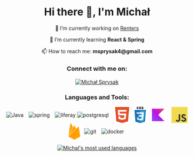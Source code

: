 <h1 align="center"> Hi there 👋, I'm Michał </h1>

<p align="center">
🔭 I’m currently working on <a href="">Renters</a>
</p>

<p align="center">
🌱 I’m currently learning <b>React & Spring</b>
</p>

<p align="center">
 📫 How to reach me: <b>msprysak4@gmail.com</b>
</p>

<h3 align="center">Connect with me on:</h3>

<div align="center">
    <p align="center">
    <a href="https://www.linkedin.com/in/michał-sprysak-812ba530a/" target="blank"><img align="center" src="https://raw.githubusercontent.com/rahuldkjain/github-profile-readme-generator/master/src/images/icons/Social/linked-in-alt.svg" alt="Michał Sprysak" height="35" width="35" /></a>
    </p>
</div>

<div align="center">
    <p align="center">
        <h3 align="center">Languages and Tools:</h3>
        <img align="center" src="https://cdn.jsdelivr.net/gh/devicons/devicon/icons/java/java-original.svg" width="45" style="padding-right:10px;" alt="Java"/>
        <img align="center" src="https://cdn.jsdelivr.net/gh/devicons/devicon/icons/spring/spring-original.svg" width="45" style="padding-right:10px;" alt="spring"/>
        <img align="center" src="https://avatars.githubusercontent.com/u/131436?s=200&v=4" width="45" alt="liferay"/> 
        <img align="center" src="https://cdn.jsdelivr.net/gh/devicons/devicon/icons/postgresql/postgresql-original-wordmark.svg" width="45" style="padding-right:10px;" alt="postgresql"/>
        <img align="center" src="https://github.com/devicons/devicon/blob/master/icons/html5/html5-plain.svg" alt="html5" width="45"/>
        <img align="center" src="https://raw.githubusercontent.com/devicons/devicon/master/icons/css3/css3-original-wordmark.svg" alt="css3" width="45"/>
        <img align="center" src="https://github.com/devicons/devicon/blob/master/icons/kotlin/kotlin-original.svg" width="45" style="padding-right:10px;" alt="kotlin" />
        <img align="center" src="https://raw.githubusercontent.com/devicons/devicon/master/icons/javascript/javascript-original.svg" width="45" alt="javascript"/>
        <img align="center" src="https://github.com/devicons/devicon/blob/master/icons/firebase/firebase-plain.svg" width="45"  alt="firebase"/> 
        <img align="center" src="https://cdn.jsdelivr.net/gh/devicons/devicon/icons/git/git-original.svg" width="45" style="padding-right:10px;" alt="git"/>
        <img align="center" src="https://cdn.jsdelivr.net/gh/devicons/devicon@latest/icons/docker/docker-original.svg" width="45" style="padding-right:10px;" alt="docker"/>
    </p>
</div>

<p align="center">
 <a href="https://github.com/msprysak">
  <img src="https://github-readme-stats.vercel.app/api/top-langs?username=msprysak&show_icons=true&locale=en&layout=compact" alt="Michal's most used languages"/>
 </a>
</p>
